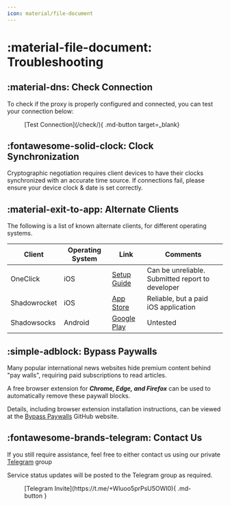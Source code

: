 ```yaml
---
icon: material/file-document
---
```


# :material-file-document: Troubleshooting

## :material-dns: Check Connection

To check if the proxy is properly configured and connected, you can test your connection below:

<figure markdown>
[Test Connection](/check/){ .md-button target=_blank}
</figure>

## :fontawesome-solid-clock: Clock Synchronization

Cryptographic negotiation requires client devices to have their clocks synchronized with an accurate time source.  If connections fail, please ensure your device clock & date is set correctly.


## :material-exit-to-app: Alternate Clients

The following is a list of known alternate clients, for different operating systems.

| Client       | Operating System | Link               | Comments                                                  |
|--------------|------------------|--------------------|-----------------------------------------------------------|
| OneClick     | iOS              | [Setup Guide](ios-oc.md) | Can be unreliable.  Submitted report to developer |
| Shadowrocket | iOS              | [App Store](https://apps.apple.com/us/app/shadowrocket/id932747118) | Reliable, but a paid iOS application |
| Shadowsocks  | Android          | [Google Play](https://play.google.com/store/apps/details?id=com.github.shadowsocks) | Untested |


## :simple-adblock: Bypass Paywalls

Many popular international news websites hide premium content behind "pay walls", requiring paid subscriptions to read articles.  

A free browser extension for ***Chrome, Edge, and Firefox*** can be used to automatically remove these paywall blocks.

Details, including browser extension installation instructions, can be viewed at the [Bypass Paywalls](https://github.com/iamadamdev/bypass-paywalls-chrome) GitHub website.


## :fontawesome-brands-telegram: Contact Us

If you still require assistance, feel free to either contact us using our private [Telegram](https://telegram.org) group

Service status updates will be posted to the Telegram group as required.

<figure markdown>
[Telegram Invite](https://t.me/+Wluoo5prPsU5OWI0){ .md-button }
</figure>